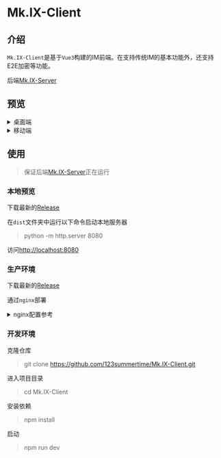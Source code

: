 # Mk.IX-Client

## 介绍
`Mk.IX-Client`是基于`Vue3`构建的IM前端。在支持传统IM的基本功能外，还支持E2E加密等功能。

后端[Mk.IX-Server](https://github.com/123summertime/Mk.IX-Server)


## 预览
<details>
    <summary>桌面端</summary>
    <div>
        <img src="./photos/desktop_dark.png">
        <img src="./photos/desktop_bright.png">
    </div>
</details>

<details>
    <summary>移动端</summary>
    <div style="display: flex; justify-content: space-between;">
        <img src="./photos/mobile_left_dark.png" style="width: 22.5%;">
        <img src="./photos/mobile_right_dark.png" style="width: 22.5%;">
        <img src="./photos/mobile_left_bright.png" style="width: 22.5%;">
        <img src="./photos/mobile_right_bright.png" style="width: 22.5%;">
    </div>
</details>


## 使用

> 保证后端[Mk.IX-Server](https://github.com/123summertime/Mk.IX-Server)正在运行

### 本地预览

下载最新的[Release](https://github.com/123summertime/Mk.IX-Client/releases)

在`dist`文件夹中运行以下命令启动本地服务器

> python -m http.server 8080

访问[http://localhost:8080](http://localhost:8080)


### 生产环境

下载最新的[Release](https://github.com/123summertime/Mk.IX-Client/releases)

通过`nginx`部署

<details>
    <summary>nginx配置参考</summary>

    文件夹结构
    /etc/nginx
        |-- conf.d
        |   `-- default.conf
        |-- dist
        |   |-- assets
        |   |   |-- index-34d94241.js
        |   |   `-- index-c5e85733.css
        |   |-- favicon.ico
        |   `-- index.html
        |-- fastcgi_params
        |-- mime.types
        |-- modules -> /usr/lib/nginx/modules
        |-- nginx.conf
        |-- scgi_params
        |-- selfsigned.crt (https所需的证书)
        |-- selfsigned.key (https所需的证书)
        `-- uwsgi_params

    编辑conf.d/default.conf

    ```
    # https
    server {
        listen       443 ssl;
        listen  [::]:443 ssl;
        server_name  localhost;

        ssl_certificate /etc/nginx/selfsigned.crt;
        ssl_certificate_key /etc/nginx/selfsigned.key;

        location / {
            root   /etc/nginx/dist;
            try_files $uri /index.html
            index  index.html index.htm;
        }

        error_page   500 502 503 504  /50x.html;
        location = /50x.html {
            root   /usr/share/nginx/html;
        }
    }

    # http
    server {
        listen       80;
        listen  [::]:80;
        server_name  localhost;

        location / {
            root   /etc/nginx/dist;
            try_files $uri /index.html
            index  index.html index.htm;
        }

        error_page   500 502 503 504  /50x.html;
        location = /50x.html {
            root   /usr/share/nginx/html;
        }
    }
    ```
</details>

### 开发环境

克隆仓库

> git clone https://github.com/123summertime/Mk.IX-Client.git

进入项目目录

> cd Mk.IX-Client

安装依赖

> npm install

启动

> npm run dev
